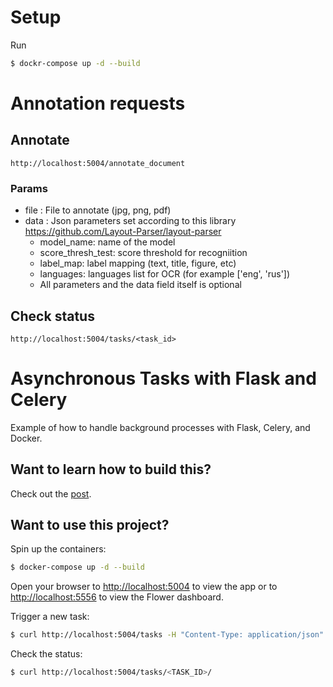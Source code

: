# Setup

Run 
```sh
$ dockr-compose up -d --build
```

# Annotation requests

## Annotate
```
http://localhost:5004/annotate_document
```
### Params
- file : File to annotate (jpg, png, pdf)
- data : Json parameters set according to this library https://github.com/Layout-Parser/layout-parser
    - model_name: name of the model 
    - score_thresh_test: score threshold for recogniition
    - label_map: label mapping (text, title, figure, etc)
    - languages: languages list for OCR (for example ['eng', 'rus'])
    - All parameters and the data field itself is optional
## Check status
```
http://localhost:5004/tasks/<task_id>
```

# Asynchronous Tasks with Flask and Celery

Example of how to handle background processes with Flask, Celery, and Docker.

## Want to learn how to build this?

Check out the [post](https://testdriven.io/blog/flask-and-celery/).

## Want to use this project?

Spin up the containers:

```sh
$ docker-compose up -d --build
```

Open your browser to [http://localhost:5004](http://localhost:5004) to view the app or to [http://localhost:5556](http://localhost:5556) to view the Flower dashboard.

Trigger a new task:

```sh
$ curl http://localhost:5004/tasks -H "Content-Type: application/json" --data '{"type": 0}'
```

Check the status:

```sh
$ curl http://localhost:5004/tasks/<TASK_ID>/
```
